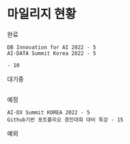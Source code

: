 # 마일리지 현황

완료
```
DB Innovation for AI 2022 - 5
AI·DATA Summit Korea 2022 - 5

- 10
```
대기중
```

```
예정
```
AI·DX Summit KOREA 2022 - 5
Github기반 포트폴리오 경진대회 대비 특강 - 15
```
예외
```

```